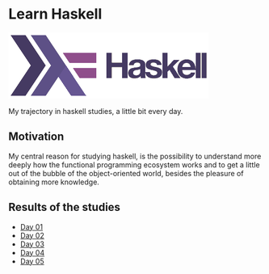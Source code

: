# Learn Haskell

![Haskell](https://github.com/edmilson-dk/learn-haskell/blob/main/.github/haskell.png)

My trajectory in haskell studies, a little bit every day.

## Motivation

My central reason for studying haskell, is the possibility to understand more deeply how the functional programming ecosystem works and to get a little out of the bubble of the object-oriented world, besides the pleasure of obtaining more knowledge.

## Results of the studies

* [Day 01](https://github.com/edmilson-dk/learn-haskell/blob/main/day-01)
* [Day 02](https://github.com/edmilson-dk/learn-haskell/blob/main/day-02)
* [Day 03](https://github.com/edmilson-dk/learn-haskell/blob/main/day-03)
* [Day 04](https://github.com/edmilson-dk/learn-haskell/blob/main/day-04)
* [Day 05](https://github.com/edmilson-dk/learn-haskell/blob/main/day-05)